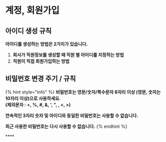 # 계정, 회원가입

## 아이디 생성 규칙

**아이디를 생성하는 방법은 2가지가 있습니다.**

1. **회사가 직원정보를 생성할 때 직원 별 아이디를 지정하는 방법**
2. **직원이 직접 회원가입하는 방법**

## 비밀번호 변경 주기 / 규칙

{% hint style="info" %}
**비밀번호는 영문/숫자/특수문자 8자리 이상 \(영문, 숫자는 10자리 이상\)으로 사용하세요.  
\(제외문자 : +, %, \#, &, ', ", \, &lt;, &gt;\)**

**연속적인 3자리 숫자 및 아이디와 동일한 비밀번호는 사용할 수 없습니다.**

**최근 사용한 비밀번호는 다시 사용할 수 없습니다.**
{% endhint %}

\*\*\*\*

